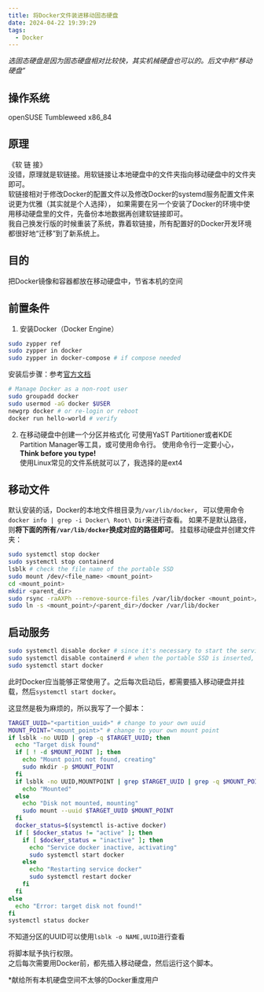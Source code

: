 ```yaml
---
title: 将Docker文件装进移动固态硬盘
date: 2024-04-22 19:39:29
tags:
  - Docker
---
```


*选固态硬盘是因为固态硬盘相对比较快，其实机械硬盘也可以的。后文中称“移动硬盘”*

## 操作系统
openSUSE Tumbleweed x86_84

## 原理
《软 链 接》  
没错，原理就是软链接。用软链接让本地硬盘中的文件夹指向移动硬盘中的文件夹即可。  
软链接相对于修改Docker的配置文件以及修改Docker的systemd服务配置文件来说更为优雅（其实就是个人选择），
如果需要在另一个安装了Docker的环境中使用移动硬盘里的文件，先备份本地数据再创建软链接即可。  
我自己换发行版的时候重装了系统，靠着软链接，所有配置好的Docker开发环境都很好地“迁移”到了新系统上。

## 目的
把Docker镜像和容器都放在移动硬盘中，节省本机的空间

## 前置条件
1. 安装Docker（Docker Engine）
```bash
sudo zypper ref
sudo zypper in docker
sudo zypper in docker-compose # if compose needed
```
安装后步骤：参考[官方文档](https://docs.docker.com/engine/install/linux-postinstall/)
```bash
# Manage Docker as a non-root user
sudo groupadd docker
sudo usermod -aG docker $USER
newgrp docker # or re-login or reboot
docker run hello-world # verify
```
2. 在移动硬盘中创建一个分区并格式化
可使用YaST Partitioner或者KDE Partition Manager等工具，或可使用命令行。
使用命令行一定要小心，**Think before you type!**  
使用Linux常见的文件系统就可以了，我选择的是ext4

## 移动文件
默认安装的话，Docker的本地文件根目录为`/var/lib/docker`，
可以使用命令`docker info | grep -i Docker\ Root\ Dir`来进行查看。
如果不是默认路径，则**将下面的所有`/var/lib/docker`换成对应的路径即可**。
挂载移动硬盘并创建文件夹：
```bash
sudo systemctl stop docker
sudo systemctl stop containerd
lsblk # check the file name of the portable SSD
sudo mount /dev/<file_name> <mount_point>
cd <mount_point>
mkdir <parent_dir>
sudo rsync -raAXPh --remove-source-files /var/lib/docker <mount_point>/<parent_dir>
sudo ln -s <mount_point>/<parent_dir>/docker /var/lib/docker
```

## 启动服务
```bash
sudo systemctl disable docker # since it's necessary to start the services manually...
sudo systemctl disable containerd # when the portable SSD is inserted, so disable them first
sudo systemctl start docker
```
此时Docker应当能够正常使用了。之后每次启动后，都需要插入移动硬盘并挂载，然后`systemctl start docker`。

这显然是极为麻烦的，所以我写了一个脚本：
```bash
TARGET_UUID="<partition_uuid>" # change to your own uuid
MOUNT_POINT="<mount_point>" # change to your own mount point
if lsblk -no UUID | grep -q $TARGET_UUID; then
  echo "Target disk found"
  if [ ! -d $MOUNT_POINT ]; then
    echo "Mount point not found, creating"
    sudo mkdir -p $MOUNT_POINT
  fi
  if lsblk -no UUID,MOUNTPOINT | grep $TARGET_UUID | grep -q $MOUNT_POINT; then
    echo "Mounted"
  else
    echo "Disk not mounted, mounting"
    sudo mount --uuid $TARGET_UUID $MOUNT_POINT
  fi
  docker_status=$(systemctl is-active docker)
  if [ $docker_status != "active" ]; then
    if [ $docker_status = "inactive" ]; then
      echo "Service docker inactive, activating"
      sudo systemctl start docker
    else
      echo "Restarting service docker"
      sudo systemctl restart docker
    fi
  fi
else
  echo "Error: target disk not found!"
fi
systemctl status docker
```
不知道分区的UUID可以使用`lsblk -o NAME,UUID`进行查看

将脚本赋予执行权限。  
之后每次需要用Docker前，都先插入移动硬盘，然后运行这个脚本。

\*献给所有本机硬盘空间不太够的Docker重度用户
